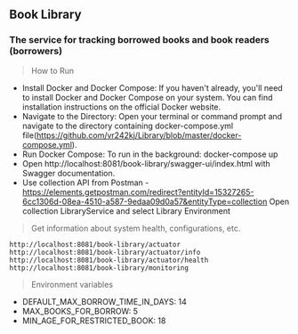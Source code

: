 ## Book Library ##
### The service for tracking borrowed books and book readers (borrowers) ###

> How to Run
- Install Docker and Docker Compose:
  If you haven't already, you'll need to install Docker and Docker Compose on your system. You can find installation instructions on the official Docker website.
- Navigate to the Directory:
  Open your terminal or command prompt and navigate to the directory containing docker-compose.yml file(https://github.com/vr242kj/Library/blob/master/docker-compose.yml).
- Run Docker Compose:
  To run in the background: docker-compose up
- Open http://localhost:8081/book-library/swagger-ui/index.html with Swagger documentation.
- Use collection API from Postman - https://elements.getpostman.com/redirect?entityId=15327265-6cc1306d-08ea-4510-a587-9edaa09d0a57&entityType=collection
  Open collection LibraryService and select Library Environment
> Get information about system health, configurations, etc.
```
http://localhost:8081/book-library/actuator
http://localhost:8081/book-library/actuator/info
http://localhost:8081/book-library/actuator/health
http://localhost:8081/book-library/monitoring
```
> Environment variables
- DEFAULT_MAX_BORROW_TIME_IN_DAYS: 14
- MAX_BOOKS_FOR_BORROW: 5
- MIN_AGE_FOR_RESTRICTED_BOOK: 18
  
